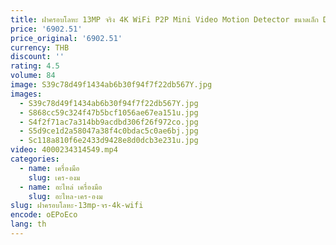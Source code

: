 ```yaml
---
title: ฝาครอบโลหะ 13MP จริง 4K WiFi P2P Mini Video Motion Detector ขนาดเล็ก DIY 70 110 140 องศาโมดูล
price: '6902.51'
price_original: '6902.51'
currency: THB
discount: ''
rating: 4.5
volume: 84
image: S39c78d49f1434ab6b30f94f7f22db567Y.jpg
images:
  - S39c78d49f1434ab6b30f94f7f22db567Y.jpg
  - S868cc59c324f47b5bcf1056ae67ea151u.jpg
  - S4f2f71ac7a314bb9acdbd306f26f972co.jpg
  - S5d9ce1d2a58047a38f4c0bdac5c0ae6bj.jpg
  - Sc118a810f6e2433d9428e8d0dcb3e231u.jpg
video: 4000234314549.mp4
categories:
  - name: เครื่องมือ
    slug: เคร-องม
  - name: อะไหล่ เครื่องมือ
    slug: อะไหล-เคร-องม
slug: ฝาครอบโลหะ-13mp-จร-4k-wifi
encode: oEPoEco
lang: th
---
```

  